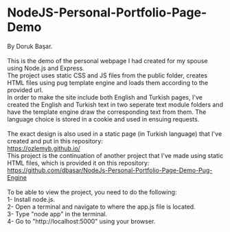 # NodeJS-Personal-Portfolio-Page-Demo

By Doruk Başar. <br>
<br>
This is the demo of the personal webpage I had created for my spouse using Node.js and Express. <br>
The project uses static CSS and JS files from the public folder, creates HTML files using pug template engine and loads them according to the provided url. <br>
In order to make the site include both English and Turkish pages, I've created the English and Turkish text in two seperate text module folders and have the template engine draw the corresponding text from them. The language choice is stored in a cookie and used in ensuing requests. <br>
<br>
The exact design is also used in a static page (in Turkish language) that I've created and put in this repository: <br>
https://ozlemyb.github.io/ <br>
This project is the continuation of another project that I've made using static HTML files, which is provided it on this repository: <br>
https://github.com/dbasar/NodeJs-Personal-Portfolio-Page-Demo-Pug-Engine <br>
<br>
To be able to view the project, you need to do the following: <br>
1- Install node.js. <br>
2- Open a terminal and navigate to where the app.js file is located. <br>
3- Type "node app" in the terminal. <br>
4- Go to "http://localhost:5000" using your browser. <br>
